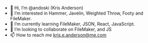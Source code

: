 - 👋 Hi, I’m @andoski (Kris Anderson)
- 👀 I’m interested in Hammer, Javelin, Weighted Throw, Footy and FileMaker.
- 🌱 I’m currently learning FileMaker, JSON, React, JavaScript.
- 💞️ I’m looking to collaborate on FileMaker, and JS
- 📫 How to reach me kris.e.anderson@me.com

<!---
andoski/andoski is a ✨ special ✨ repository because its `README.md` (this file) appears on your GitHub profile.
You can click the Preview link to take a look at your changes.
--->
